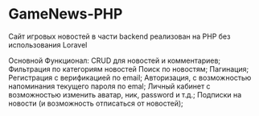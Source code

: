 # GameNews-PHP
Сайт игровых новостей в части  backend реализован на PHP без использования Loravel

Основной Функционал:
CRUD для новостей и комментариев;
Фильтрация по категориям новостей
Поиск по новостям;
Пагинация; 
Регистрация с верификацией по email;
Авторизация, с возможностью напоминания текущего пароля по emal;
Личный кабинет с возможностью изменить аватар, ник, password и т.д.;
Подписки на новости (и возможность отписаться от новостей);
